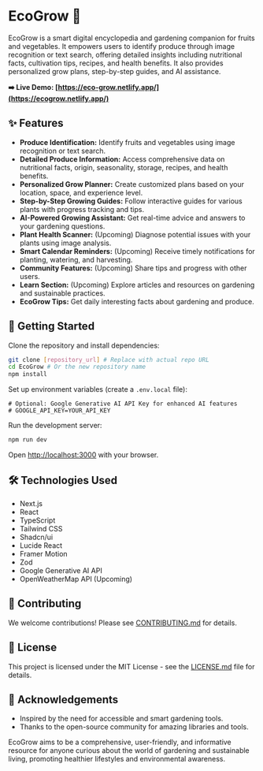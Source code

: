 # EcoGrow 🌿

EcoGrow is a smart digital encyclopedia and gardening companion for fruits and vegetables. It empowers users to identify produce through image recognition or text search, offering detailed insights including nutritional facts, cultivation tips, recipes, and health benefits. It also provides personalized grow plans, step-by-step guides, and AI assistance.

**➡️ Live Demo: [https://eco-grow.netlify.app/](https://ecogrow.netlify.app/)**

## ✨ Features

*   **Produce Identification:** Identify fruits and vegetables using image recognition or text search.
*   **Detailed Produce Information:** Access comprehensive data on nutritional facts, origin, seasonality, storage, recipes, and health benefits.
*   **Personalized Grow Planner:** Create customized plans based on your location, space, and experience level.
*   **Step-by-Step Growing Guides:** Follow interactive guides for various plants with progress tracking and tips.
*   **AI-Powered Growing Assistant:** Get real-time advice and answers to your gardening questions.
*   **Plant Health Scanner:** (Upcoming) Diagnose potential issues with your plants using image analysis.
*   **Smart Calendar Reminders:** (Upcoming) Receive timely notifications for planting, watering, and harvesting.
*   **Community Features:** (Upcoming) Share tips and progress with other users.
*   **Learn Section:** (Upcoming) Explore articles and resources on gardening and sustainable practices.
*   **EcoGrow Tips:** Get daily interesting facts about gardening and produce.

## 🚀 Getting Started

Clone the repository and install dependencies:

```bash
git clone [repository_url] # Replace with actual repo URL
cd EcoGrow # Or the new repository name
npm install
```

Set up environment variables (create a `.env.local` file):

```env
# Optional: Google Generative AI API Key for enhanced AI features
# GOOGLE_API_KEY=YOUR_API_KEY
```

Run the development server:

```bash
npm run dev
```

Open [http://localhost:3000](http://localhost:3000) with your browser.

## 🛠️ Technologies Used

*   Next.js
*   React
*   TypeScript
*   Tailwind CSS
*   Shadcn/ui
*   Lucide React
*   Framer Motion
*   Zod
*   Google Generative AI API
*   OpenWeatherMap API (Upcoming)

## 🌱 Contributing

We welcome contributions! Please see [CONTRIBUTING.md](CONTRIBUTING.md) for details.

## 📜 License

This project is licensed under the MIT License - see the [LICENSE.md](LICENSE.md) file for details.

## 🙏 Acknowledgements

*   Inspired by the need for accessible and smart gardening tools.
*   Thanks to the open-source community for amazing libraries and tools.

EcoGrow aims to be a comprehensive, user-friendly, and informative resource for anyone curious about the world of gardening and sustainable living, promoting healthier lifestyles and environmental awareness.
